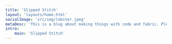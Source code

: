 ```yaml
---
title: 'Slipped Stitch'
layout: 'layouts/home.html'
socialImage: 'src/img/lobster.jpeg'
metaDesc: 'This is a blog about making things with code and fabric. Please enjoy this lobster.'
intro:
    main: 'Slipped Stitch'
---
```

